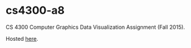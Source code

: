 # cs4300-a8
CS 4300 Computer Graphics Data Visualization Assignment (Fall 2015).

Hosted [here](https://corrington-cs4300-a8.herokuapp.com/).
